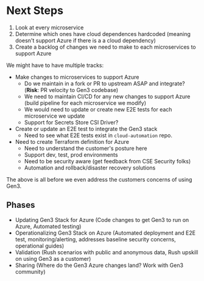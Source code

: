 # Next Steps

1. Look at every microservice
2. Determine which ones have cloud dependences hardcoded (meaning doesn't support Azure if there is a a cloud dependency)
3. Create a backlog of changes we need to make to each microservices to support Azure

We might have to have multiple tracks:
* Make changes to microservices to support Azure 
  * Do we maintain in a fork or PR to upstream ASAP and integrate? (**Risk**: PR velocity to Gen3 codebase)
  * We need to maintain CI/CD for any new changes to support Azure (build pipeline for each microservice we modify)
  * We would need to update or create new E2E tests for each microservice we update
  * Support for Secrets Store CSI Driver?
* Create or update an E2E test to integrate the Gen3 stack
  * Need to see what E2E tests exist in `cloud-automation` repo.
* Need to create Terraform definition for Azure
  * Need to understand the customer's posture here
  * Support dev, test, prod environments
  * Need to be security aware (get feedback from CSE Security folks)
  * Automation and rollback/disaster recovery solutions 

The above is all before we even address the customers concerns of using Gen3.

## Phases
* Updating Gen3 Stack for Azure (Code changes to get Gen3 to run on Azure, Automated testing)
* Operationalizing Gen3 Stack on Azure (Automated deployment and E2E test, monitoring/alerting, addresses baseline security concerns, operational guides)
* Validation (Rush scenarios with public and anonymous data, Rush upskill on using Gen3 as a customer)
* Sharing (Where do the Gen3 Azure changes land? Work with Gen3 community)